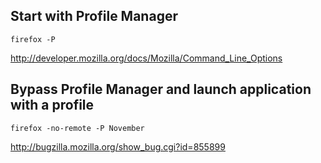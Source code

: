
Start with Profile Manager
--------------------------

~~~
firefox -P
~~~

http://developer.mozilla.org/docs/Mozilla/Command_Line_Options

Bypass Profile Manager and launch application with a profile
------------------------------------------------------------

~~~
firefox -no-remote -P November
~~~

http://bugzilla.mozilla.org/show_bug.cgi?id=855899
